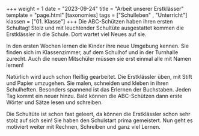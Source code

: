 +++
weight = 1
date = "2023-09-24"
title = "Arbeit unserer Erstklässer"
template = "page.html"
[taxonomies]
tags = ["Schulleben" , "Unterricht"]
klassen = ["01. Klasse"]
+++
Die ABC-Schützen haben ihren ersten Schultag! Stolz und mit leuchtender Schultüte ausgestattet kommen die Erstklässler in die Schule. Dort wartet viel Neues auf sie.

<!-- more -->

In den ersten Wochen lernen die Kinder ihre neue Umgebung kennen. Sie finden sich im Klassenzimmer, auf dem Schulhof und in der Turnhalle zurecht. Auch die neuen Mitschüler müssen sie erst einmal alle mit Namen lernen!

Natürlich wird auch schon fleißig gearbeitet. Die Erstklässler üben, mit Stift und Papier umzugehen. Sie malen, schneiden und kleben in ihren Schulheften. Besonders spannend ist das Erlernen der Buchstaben. Jeden Tag kommt ein neuer hinzu. Bald können die ABC-Schützen dann erste Wörter und Sätze lesen und schreiben.

Die Schultüte ist schon fast geleert, da können die Erstklässler schon sehr stolz auf sich sein! Sie haben den Schulstart prima gemeistert. Nun geht es motiviert weiter mit Rechnen, Schreiben und ganz viel Lernen.
